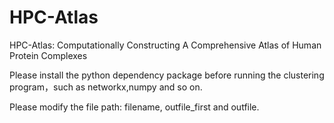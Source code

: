 # HPC-Atlas

HPC-Atlas: Computationally Constructing A Comprehensive Atlas of Human Protein Complexes

Please install the python dependency package before running the clustering program，such as networkx,numpy and so on.

Please modify the file path: filename, outfile_first and outfile.
